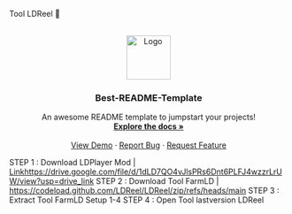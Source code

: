Tool LDReel 👋

<!-- PROJECT LOGO -->
<br />
<div align="center">
  <a href="https://mmoshop.me/Reelupload/icon/logo.ico">
    <img src="" href="https://mmoshop.me/Reelupload/icon/logo.ico" alt="Logo" width="80" height="80">
  </a>

  <h3 align="center">Best-README-Template</h3>

  <p align="center">
    An awesome README template to jumpstart your projects!
    <br />
    <a href="https://github.com/othneildrew/Best-README-Template"><strong>Explore the docs »</strong></a>
    <br />
    <br />
    <a href="https://github.com/othneildrew/Best-README-Template">View Demo</a>
    ·
    <a href="https://github.com/othneildrew/Best-README-Template/issues">Report Bug</a>
    ·
    <a href="https://github.com/othneildrew/Best-README-Template/issues">Request Feature</a>
  </p>
</div>


STEP 1 : Download LDPlayer Mod | [Link](https://drive.google.com/file/d/1dLD7QO4vJlsPRs6Dnt6PLFJ4wzzrLrUW/view?usp=drive_link)https://drive.google.com/file/d/1dLD7QO4vJlsPRs6Dnt6PLFJ4wzzrLrUW/view?usp=drive_link
STEP 2 : Download Tool FarmLD | https://codeload.github.com/LDReel/LDReel/zip/refs/heads/main
STEP 3 : Extract Tool FarmLD Setup 1-4
STEP 4 : Open Tool lastversion LDReel
